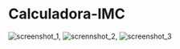 ﻿# Calculadora-IMC
![screenshot_1](https://github.com/Zehlito/Calculadora-IMC/assets/92304737/072c2e99-1d4b-4a14-bd4e-d568155f827b), ![scrennshot_2](https://github.com/Zehlito/Calculadora-IMC/assets/92304737/773d1921-0d2c-4f0d-a59c-c9e31ab8181f), ![screenshot_3](https://github.com/Zehlito/Calculadora-IMC/assets/92304737/f394b166-5d54-484a-8d63-9ddfda0cdc0d)
